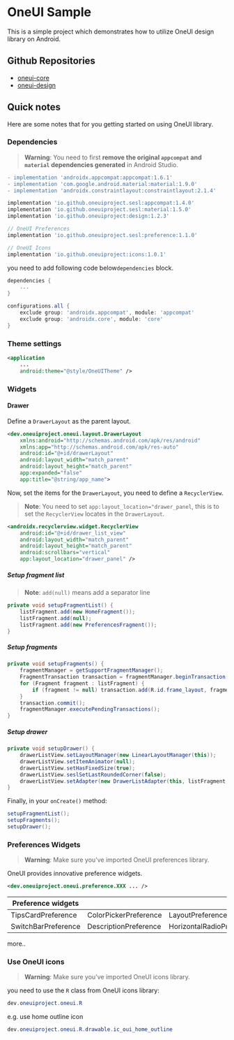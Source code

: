 # OneUI Sample

This is a simple project which demonstrates how to utilize OneUI design library on Android.

## Github Repositories

- [oneui-core](https://github.com/OneUIProject/oneui-core)
- [oneui-design](https://github.com/OneUIProject/oneui-design)

## Quick notes

Here are some notes that for you getting started on using OneUI library.

### Dependencies

> **Warning**: You need to first **remove the original `appcompat` and `material` dependencies generated** in Android Studio.

```diff
- implementation 'androidx.appcompat:appcompat:1.6.1'
- implementation 'com.google.android.material:material:1.9.0'
- implementation 'androidx.constraintlayout:constraintlayout:2.1.4'
```

```gradle
implementation 'io.github.oneuiproject.sesl:appcompat:1.4.0'
implementation 'io.github.oneuiproject.sesl:material:1.5.0'
implementation 'io.github.oneuiproject:design:1.2.3'

// OneUI Preferences
implementation 'io.github.oneuiproject.sesl:preference:1.1.0'

// OneUI Icons
implementation 'io.github.oneuiproject:icons:1.0.1'
```

you need to add following code below`dependencies` block.

```gradle
dependencies {
    ...
}

configurations.all {
    exclude group: 'androidx.appcompat', module: 'appcompat'
    exclude group: 'androidx.core', module: 'core'
}
```

### Theme settings

```xml
<application
    ...
    android:theme="@style/OneUITheme" />
```

### Widgets

#### Drawer

Define a `DrawerLayout` as the parent layout.

```xml
<dev.oneuiproject.oneui.layout.DrawerLayout 
    xmlns:android="http://schemas.android.com/apk/res/android"
    xmlns:app="http://schemas.android.com/apk/res-auto"
    android:id="@+id/drawerLayout"
    android:layout_width="match_parent"
    android:layout_height="match_parent"
    app:expanded="false"
    app:title="@string/app_name">
```

Now, set the items for the `DrawerLayout`, you need to define a `RecyclerView`.

> **Note**: You need to set `app:layout_location="drawer_panel`, this is to set the `RecyclerView` locates in the `DrawerLayout`.

```xml
<androidx.recyclerview.widget.RecyclerView
    android:id="@+id/drawer_list_view"
    android:layout_width="match_parent"
    android:layout_height="match_parent"
    android:scrollbars="vertical"
    app:layout_location="drawer_panel" />
```

##### Setup fragment list

> **Note**: `add(null)` means add a separator line

```java
private void setupFragmentList() {
    listFragment.add(new HomeFragment());
    listFragment.add(null);
    listFragment.add(new PreferencesFragment());
}
```

##### Setup fragments

```java
private void setupFragments() {
    fragmentManager = getSupportFragmentManager();
    FragmentTransaction transaction = fragmentManager.beginTransaction();
    for (Fragment fragment : listFragment) {
        if (fragment != null) transaction.add(R.id.frame_layout, fragment);
    }
    transaction.commit();
    fragmentManager.executePendingTransactions();
}
```

##### Setup drawer

```java
private void setupDrawer() {
    drawerListView.setLayoutManager(new LinearLayoutManager(this));
    drawerListView.setItemAnimator(null);
    drawerListView.setHasFixedSize(true);
    drawerListView.seslSetLastRoundedCorner(false);
    drawerListView.setAdapter(new DrawerListAdapter(this, listFragment, this));
}
```

Finally, in your `onCreate()` method:

```java
setupFragmentList();
setupFragments();
setupDrawer();
```

### Preferences Widgets

> **Warning**: Make sure you've imported OneUI preferences library.

OneUI provides innovative preference widgets.

```xml
<dev.oneuiproject.oneui.preference.XXX ... />
```

| Preference widgets | | |
| - | - | - |
| TipsCardPreference      | ColorPickerPreference | LayoutPreference |
| SwitchBarPreference  | DescriptionPreference| HorizontalRadioPreference |

more..

### Use OneUI icons

> **Warning**: Make sure you've imported OneUI icons library.

you need to use the `R` class from OneUI icons library:

```java
dev.oneuiproject.oneui.R
```

e.g. use home outline icon

```java
dev.oneuiproject.oneui.R.drawable.ic_oui_home_outline
```
